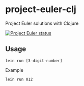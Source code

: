 # project-euler-clj
Project Euler solutions with Clojure

[![Project Euler status](https://projecteuler.net/profile/synnomy.png)](https://projecteuler.net/)


## Usage
```
lein run [3-digit-number]
```
Example
```
lein run 012
```
